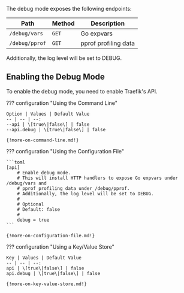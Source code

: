 The debug mode exposes the following endpoints:

| Path                                                            | Method           | Description                               |
|-----------------------------------------------------------------|------------------|-------------------------------------------|
| `/debug/vars`                                                   |     `GET`        |  Go expvars                               |
| `/debug/pprof`                                                  |     `GET`        |  pprof profiling data                     |

Additionally, the log level will be set to DEBUG.
 
## Enabling the Debug Mode

To enable the debug mode, you need to enable Traefik's API.

??? configuration "Using the Command Line"

    Option | Values | Default Value 
    -- | -- | --:
    --api | \[true\|false\] | false
    --api.debug | \[true\|false\] | false 
    
    {!more-on-command-line.md!}

??? configuration "Using the Configuration File"

    ```toml
    [api] 
        # Enable debug mode.
        # This will install HTTP handlers to expose Go expvars under /debug/vars and
        # pprof profiling data under /debug/pprof.
        # Additionally, the log level will be set to DEBUG.
        #
        # Optional
        # Default: false
        #
        debug = true
    ```
    
    {!more-on-configuration-file.md!}

??? configuration "Using a Key/Value Store"

    Key | Values | Default Value
    -- | -- | --:
    api | \[true\|false\] | false
    api.debug | \[true\|false\] | false 
    
    {!more-on-key-value-store.md!}
    